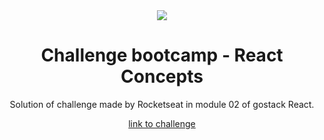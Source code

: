 <div align="center">
  <img src="https://user-images.githubusercontent.com/39541807/81132560-3a20a000-8f25-11ea-8179-4f4540936787.png">
<div>
<h1 align="center"> Challenge bootcamp - React Concepts</h1>

<p align="center">Solution of challenge made by Rocketseat in module 02 of gostack React.</p>

<a href="https://github.com/Rocketseat/bootcamp-gostack-desafios/tree/master/desafio-conceitos-reactjs"> link to challenge<a>
